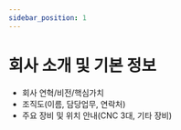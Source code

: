 ```yaml
---
sidebar_position: 1
---
```


# 회사 소개 및 기본 정보

- 회사 연혁/비전/핵심가치
- 조직도(이름, 담당업무, 연락처)
- 주요 장비 및 위치 안내(CNC 3대, 기타 장비) 